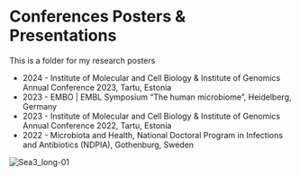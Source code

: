 # Conferences Posters & Presentations
This is a folder for my research posters

- 2024 - Institute of Molecular and Cell Biology & Institute of Genomics Annual Conference 2023, Tartu, Estonia
- 2023 - EMBO | EMBL Symposium “The human microbiome”, Heidelberg, Germany
- 2023 - Institute of Molecular and Cell Biology & Institute of Genomics Annual Conference 2022, Tartu, Estonia
- 2022 - Microbiota and Health, National Doctoral Program in Infections and Antibiotics (NDPIA), Gothenburg, Sweden

![Sea3_long-01](https://user-images.githubusercontent.com/15068419/225294622-be24ceaa-8b38-4772-a6de-7238103f488f.png)

